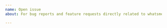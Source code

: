 ```yaml
---
name: Open issue
about: For bug reports and feature requests directly related to whatsmeow

---
```


<!--
Do not open issues for questions!
Issues are only for bug reports and feature requests.

Questions belong in the Matrix room or on GitHub Discussions.
-->
